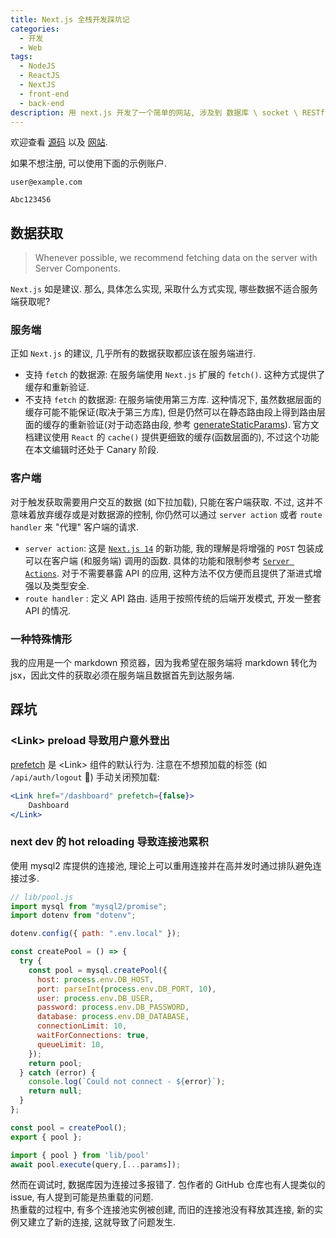 ```yaml
---
title: Next.js 全栈开发踩坑记
categories:
  - 开发
  - Web
tags:
  - NodeJS
  - ReactJS
  - NextJS
  - front-end
  - back-end
description: 用 next.js 开发了一个简单的网站, 涉及到 数据库 \ socket \ RESTful API 等等, 分享以下踩过的坑罢.
---
```


欢迎查看 [源码](https://github.com/Yiipu/Checkdown) 以及 [网站](https://checkdown.azurewebsites.net/).

如果不想注册, 可以使用下面的示例账户.

```
user@example.com
```
```
Abc123456
```

## 数据获取

> Whenever possible, we recommend fetching data on the server with Server Components. 

`Next.js` 如是建议. 那么, 具体怎么实现, 采取什么方式实现, 哪些数据不适合服务端获取呢?

### 服务端

正如 `Next.js` 的建议, 几乎所有的数据获取都应该在服务端进行.

- 支持 `fetch` 的数据源: 在服务端使用 `Next.js` 扩展的 `fetch()`. 这种方式提供了缓存和重新验证.
- 不支持 `fetch` 的数据源: 在服务端使用第三方库. 这种情况下, 虽然数据层面的缓存可能不能保证(取决于第三方库), 但是仍然可以在静态路由段上得到路由层面的缓存的重新验证(对于动态路由段, 参考 [generateStaticParams](https://nextjs.org/docs/app/api-reference/functions/generate-static-params)). 官方文档建议使用 `React` 的 `cache()` 提供更细致的缓存(函数层面的), 不过这个功能在本文编辑时还处于 Canary 阶段.

### 客户端

对于触发获取需要用户交互的数据 (如下拉加载), 只能在客户端获取. 不过, 这并不意味着放弃缓存或是对数据源的控制, 你仍然可以通过 `server action` 或者 `route handler`  来 "代理" 客户端的请求.

- `server action`: 这是 [`Next.js 14`](https://nextjs.org/blog/next-14#server-actions-stable) 的新功能, 我的理解是将增强的 `POST` 包装成可以在客户端 (和服务端) 调用的函数. 具体的功能和限制参考 [`Server Actions`](https://nextjs.org/docs/app/building-your-application/data-fetching/server-actions-and-mutations#behavior). 对于不需要暴露 API 的应用, 这种方法不仅方便而且提供了渐进式增强以及类型安全.
- `route handler` : 定义 API 路由. 适用于按照传统的后端开发模式, 开发一整套 API 的情况.

### 一种特殊情形

我的应用是一个 markdown 预览器，因为我希望在服务端将 markdown 转化为 jsx，因此文件的获取必须在服务端且数据首先到达服务端. 

## 踩坑

### \<Link\>  preload 导致用户意外登出

[prefetch](https://nextjs.org/docs/app/api-reference/components/link#prefetch) 是 \<Link\> 组件的默认行为. 注意在不想预加载的标签 (如 `/api/auth/logout` 🙂) 手动关闭预加载:
```jsx
<Link href="/dashboard" prefetch={false}> 
    Dashboard 
</Link>
```

### next dev 的 hot reloading 导致连接池累积

使用 mysql2 库提供的连接池, 理论上可以重用连接并在高并发时通过排队避免连接过多.

```js
// lib/pool.js
import mysql from "mysql2/promise";
import dotenv from "dotenv";

dotenv.config({ path: ".env.local" });

const createPool = () => {
  try {
    const pool = mysql.createPool({
      host: process.env.DB_HOST,
      port: parseInt(process.env.DB_PORT, 10),
      user: process.env.DB_USER,
      password: process.env.DB_PASSWORD,
      database: process.env.DB_DATABASE,
      connectionLimit: 10,
      waitForConnections: true,
      queueLimit: 10,
    });
    return pool;
  } catch (error) {
    console.log(`Could not connect - ${error}`);
    return null;
  }
};

const pool = createPool();
export { pool };
```

```js
import { pool } from 'lib/pool'
await pool.execute(query,[...params]);
```

然而在调试时, 数据库因为连接过多报错了. 包作者的 GitHub 仓库也有人提类似的 issue, 有人提到可能是热重载的问题.  
热重载的过程中, 有多个连接池实例被创建, 而旧的连接池没有释放其连接, 新的实例又建立了新的连接, 这就导致了问题发生.